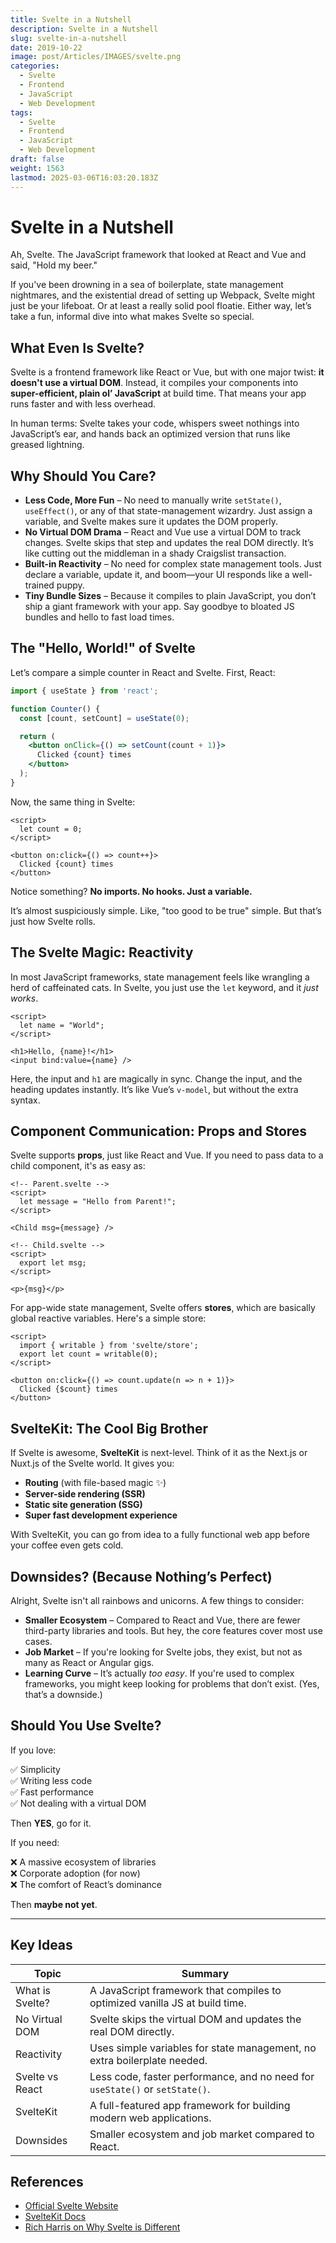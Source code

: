 ```yaml
---
title: Svelte in a Nutshell
description: Svelte in a Nutshell
slug: svelte-in-a-nutshell
date: 2019-10-22
image: post/Articles/IMAGES/svelte.png
categories:
  - Svelte
  - Frontend
  - JavaScript
  - Web Development
tags:
  - Svelte
  - Frontend
  - JavaScript
  - Web Development
draft: false
weight: 1563
lastmod: 2025-03-06T16:03:20.183Z
---
```

# Svelte in a Nutshell

Ah, Svelte. The JavaScript framework that looked at React and Vue and said, "Hold my beer."

If you've been drowning in a sea of boilerplate, state management nightmares, and the existential dread of setting up Webpack, Svelte might just be your lifeboat. Or at least a really solid pool floatie. Either way, let’s take a fun, informal dive into what makes Svelte so special.

## What Even Is Svelte?

Svelte is a frontend framework like React or Vue, but with one major twist: **it doesn't use a virtual DOM**. Instead, it compiles your components into **super-efficient, plain ol’ JavaScript** at build time. That means your app runs faster and with less overhead.

In human terms: Svelte takes your code, whispers sweet nothings into JavaScript’s ear, and hands back an optimized version that runs like greased lightning.

## Why Should You Care?

* **Less Code, More Fun** – No need to manually write `setState()`, `useEffect()`, or any of that state-management wizardry. Just assign a variable, and Svelte makes sure it updates the DOM properly.
* **No Virtual DOM Drama** – React and Vue use a virtual DOM to track changes. Svelte skips that step and updates the real DOM directly. It’s like cutting out the middleman in a shady Craigslist transaction.
* **Built-in Reactivity** – No need for complex state management tools. Just declare a variable, update it, and boom—your UI responds like a well-trained puppy.
* **Tiny Bundle Sizes** – Because it compiles to plain JavaScript, you don’t ship a giant framework with your app. Say goodbye to bloated JS bundles and hello to fast load times.

## The "Hello, World!" of Svelte

Let’s compare a simple counter in React and Svelte. First, React:

```jsx
import { useState } from 'react';

function Counter() {
  const [count, setCount] = useState(0);

  return (
    <button onClick={() => setCount(count + 1)}>
      Clicked {count} times
    </button>
  );
}
```

Now, the same thing in Svelte:

```svelte
<script>
  let count = 0;
</script>

<button on:click={() => count++}>
  Clicked {count} times
</button>
```

Notice something? **No imports. No hooks. Just a variable.**

It’s almost suspiciously simple. Like, "too good to be true" simple. But that’s just how Svelte rolls.

## The Svelte Magic: Reactivity

In most JavaScript frameworks, state management feels like wrangling a herd of caffeinated cats. In Svelte, you just use the `let` keyword, and it *just works*.

```svelte
<script>
  let name = "World";
</script>

<h1>Hello, {name}!</h1>
<input bind:value={name} />
```

Here, the input and `h1` are magically in sync. Change the input, and the heading updates instantly. It’s like Vue’s `v-model`, but without the extra syntax.

## Component Communication: Props and Stores

Svelte supports **props**, just like React and Vue. If you need to pass data to a child component, it's as easy as:

```svelte
<!-- Parent.svelte -->
<script>
  let message = "Hello from Parent!";
</script>

<Child msg={message} />
```

```svelte
<!-- Child.svelte -->
<script>
  export let msg;
</script>

<p>{msg}</p>
```

For app-wide state management, Svelte offers **stores**, which are basically global reactive variables. Here's a simple store:

```svelte
<script>
  import { writable } from 'svelte/store';
  export let count = writable(0);
</script>

<button on:click={() => count.update(n => n + 1)}>
  Clicked {$count} times
</button>
```

## SvelteKit: The Cool Big Brother

If Svelte is awesome, **SvelteKit** is next-level. Think of it as the Next.js or Nuxt.js of the Svelte world. It gives you:

* **Routing** (with file-based magic ✨)
* **Server-side rendering (SSR)**
* **Static site generation (SSG)**
* **Super fast development experience**

With SvelteKit, you can go from idea to a fully functional web app before your coffee even gets cold.

## Downsides? (Because Nothing’s Perfect)

Alright, Svelte isn't all rainbows and unicorns. A few things to consider:

* **Smaller Ecosystem** – Compared to React and Vue, there are fewer third-party libraries and tools. But hey, the core features cover most use cases.
* **Job Market** – If you're looking for Svelte jobs, they exist, but not as many as React or Angular gigs.
* **Learning Curve** – It’s actually *too easy*. If you're used to complex frameworks, you might keep looking for problems that don’t exist. (Yes, that’s a downside.)

## Should You Use Svelte?

If you love:

✅ Simplicity\
✅ Writing less code\
✅ Fast performance\
✅ Not dealing with a virtual DOM

Then **YES**, go for it.

If you need:

❌ A massive ecosystem of libraries\
❌ Corporate adoption (for now)\
❌ The comfort of React’s dominance

Then **maybe not yet**.

<!-- ## Conclusion

Svelte is like that friend who shows up with a guitar and actually knows how to play. It’s smooth, lightweight, and makes frontend development feel *fun* again.

Give it a try. Who knows? You might just fall in love with the simplest, most enjoyable way to build web apps. -->

***

## Key Ideas

| Topic           | Summary                                                                      |
| --------------- | ---------------------------------------------------------------------------- |
| What is Svelte? | A JavaScript framework that compiles to optimized vanilla JS at build time.  |
| No Virtual DOM  | Svelte skips the virtual DOM and updates the real DOM directly.              |
| Reactivity      | Uses simple variables for state management, no extra boilerplate needed.     |
| Svelte vs React | Less code, faster performance, and no need for `useState()` or `setState()`. |
| SvelteKit       | A full-featured app framework for building modern web applications.          |
| Downsides       | Smaller ecosystem and job market compared to React.                          |

## References

* [Official Svelte Website](https://svelte.dev)
* [SvelteKit Docs](https://kit.svelte.dev)
* [Rich Harris on Why Svelte is Different](https://www.youtube.com/watch?v=AdNJ3fydeao)
